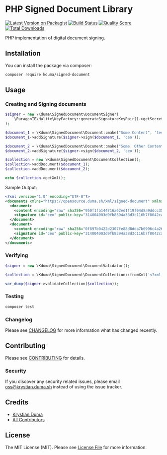 # PHP Signed Document Library

[![Latest Version on Packagist](https://img.shields.io/packagist/v/kduma/signed-document.svg?style=flat-square)](https://packagist.org/packages/kduma/signed-document)
[![Build Status](https://img.shields.io/travis/kduma/signed-document/master.svg?style=flat-square)](https://travis-ci.org/kduma/signed-document)
[![Quality Score](https://img.shields.io/scrutinizer/g/kduma-OSS/PHP-signed-document/.svg?style=flat-square)](https://scrutinizer-ci.com/g/kduma/signed-document)
[![Total Downloads](https://img.shields.io/packagist/dt/kduma/signed-document.svg?style=flat-square)](https://packagist.org/packages/kduma/signed-document)

PHP implementation of digital document signing. 

## Installation

You can install the package via composer:

```bash
composer require kduma/signed-document
```

## Usage

### Creating and Signing documents

```php
$signer = new \Kduma\SignedDocument\DocumentSigner(
    \ParagonIE\Halite\KeyFactory::generateSignatureKeyPair()->getSecretKey()
);

$document_1 = \Kduma\SignedDocument\Document::make("Some Content", 'test-document');
$document_1->addSignature($signer->sign($document_1, 'ceo'));

$document_2 = \Kduma\SignedDocument\Document::make("Some  Other Content", 'other-document');
$document_2->addSignature($signer->sign($document_2, 'ceo'));

$collection = new \Kduma\SignedDocument\DocumentCollection();
$collection->addDocument($document_1);
$collection->addDocument($document_2);

echo $collection->getXml();
```

Sample Output:

```xml
<?xml version="1.0" encoding="UTF-8"?>
<documents xmlns="https://opensource.duma.sh/xml/signed-document" xmlns:xsi="http://www.w3.org/2001/XMLSchema-instance" xsi:schemaLocation="https://opensource.duma.sh/xml/signed-document https://github.com/kduma-OSS/PHP-signed-document/raw/master/schema/signed-document.xsd">
  <document>
    <content encoding="raw" sha256="950f1fb144716a62ed1f19f04d8a9ddcc35869d278641fd4f724012b3bbf7d70"><![CDATA[Some Content]]></content>
    <signature id="ceo" public-key="314004003d9fb8394a38d3c116b7f8042ca626d71594ce476a0479c0d2e51d9b7ba087845d34d44e054ae321595d6da514b71bec6ee3e0e1712d475bcddcddbfdeaa5aa59fb4b9590387f9bcd54ccffc30b48040b37cfc93548d50ce1353a19ed157d6a2">09ef8a4aca1ed3faf0886351f54fd6469b60fee91f41ad27176b77cb6a287f4850cd89661cac0f02d3cdbc8821c9defb0d337c368583241f20d208d821977d09</signature>
  </document>
  <document>
    <content encoding="raw" sha256="0f897b0422d2307fe88d8dda7b6996c4a264b468f5bc6be383b4623c2734f840"><![CDATA[Some  Other Content]]></content>
    <signature id="ceo" public-key="314004003d9fb8394a38d3c116b7f8042ca626d71594ce476a0479c0d2e51d9b7ba087845d34d44e054ae321595d6da514b71bec6ee3e0e1712d475bcddcddbfdeaa5aa59fb4b9590387f9bcd54ccffc30b48040b37cfc93548d50ce1353a19ed157d6a2">af8dcdcb2f2644edd633bf288df516c27fe25904e314cc71a9e26c7121376b10fff83615d4c6ac6df2f7512ac23efaa0cb55235c941b3c9653705741e7879808</signature>
  </document>
</documents>
```

### Verifying

```php
$signer = new \Kduma\SignedDocument\DocumentValidator();

$collection = \Kduma\SignedDocument\DocumentCollection::fromXml('<?xml version="1.0" encoding="UTF-8"?><documents xmlns="https://opensource.duma.sh/xml/signed-document"...');

var_dump($signer->validateCollection($collection));
```

### Testing

``` bash
composer test
```

### Changelog

Please see [CHANGELOG](CHANGELOG.md) for more information what has changed recently.

## Contributing

Please see [CONTRIBUTING](CONTRIBUTING.md) for details.

### Security

If you discover any security related issues, please email oss@krystian.duma.sh instead of using the issue tracker.

## Credits

- [Krystian Duma](https://github.com/kduma)
- [All Contributors](../../contributors)

## License

The MIT License (MIT). Please see [License File](LICENSE.md) for more information.
